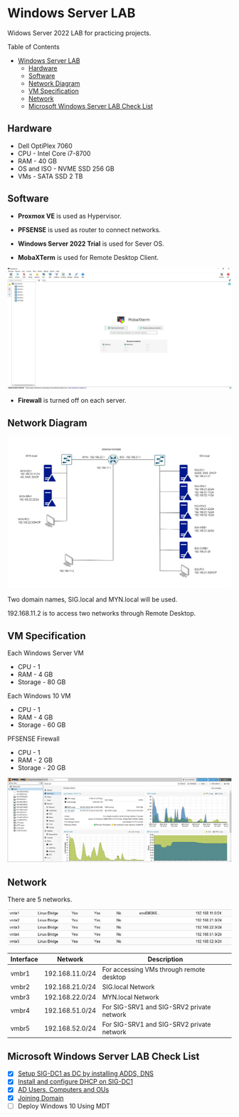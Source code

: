 # Windows Server LAB

Widows Server 2022 LAB for practicing projects.

Table of Contents

- [Windows Server LAB](#windows-server-lab)
  - [Hardware](#hardware)
  - [Software](#software)
  - [Network Diagram](#network-diagram)
  - [VM Specification](#vm-specification)
  - [Network](#network)
  - [Microsoft Windows Server LAB Check List](#microsoft-windows-server-lab-check-list)

## Hardware

* Dell OptiPlex 7060
* CPU - Intel Core i7-8700
* RAM - 40 GB
* OS and ISO - NVME SSD 256 GB
* VMs - SATA SSD 2 TB


## Software

* **Proxmox VE** is used as Hypervisor.

* **PFSENSE** is used as router to connect networks.

* **Windows Server 2022 Trial** is used for Sever OS.
  
* **MobaXTerm** is used for Remote Desktop Client.

![MobaXTerm](win-svr-img/MobaXterm.jpg)

* **Firewall** is turned off on each server.

## Network Diagram

![Network Diagram](win-svr-img/WinSVR.jpg)

Two domain names, SIG.local and MYN.local will be used.

192.168.11.2 is to access two networks through Remote Desktop.

## VM Specification

Each Windows Server VM
* CPU - 1
* RAM - 4 GB
* Storage - 80 GB

Each Windows 10 VM

* CPU - 1
* RAM - 4 GB
* Storage - 60 GB

PFSENSE Firewall

* CPU - 1
* RAM - 2 GB
* Storage - 20 GB

![Proxmox](win-svr-img/Proxmox.jpg)

## Network

There are 5 networks.

![5 Networks](win-svr-img/Networks.jpg)

| Interface | Network | Description |
| --- | --- | --- |
| vmbr1 | 192.168.11.0/24 | For accessing VMs through remote desktop |
| vmbr2 | 192.168.21.0/24 | SIG.local Network
| vmbr3 | 192.168.22.0/24 | MYN.local Network
| vmbr4 | 192.168.51.0/24 | For SIG-SRV1 and SIG-SRV2 private network |
| vmbr5 | 192.168.52.0/24 | For SIG-SRV1 and SIG-SRV2 private network |

## Microsoft Windows Server LAB Check List

- [x] [Setup SIG-DC1 as DC by installing ADDS, DNS](./win-svr-lab/Setup%20SIG-DC1%20as%20DC%20by%20installing%20ADDS,%20DNS.md)
- [x] [Install and configure DHCP on SIG-DC1](./win-svr-lab/Install%20and%20configure%20DHCP%20on%20SIG-DC1.md)
- [x] [AD Users, Computers and OUs](./win-svr-lab/AD%20Users%20Computers%20and%20OUs.md)
- [x] [Joining Domain](/win-svr-lab/Joining%20Domain.md)
- [ ] Deploy Windows 10 Using MDT